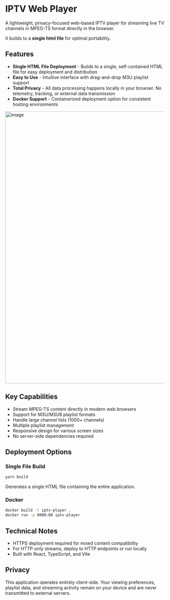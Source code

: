 # IPTV Web Player

A lightweight, privacy-focused web-based IPTV player for streaming live TV channels in MPEG-TS format directly in the browser. 

It builds to a **single html file** for optimal portability.

## Features

- **Single HTML File Deployment** - Builds to a single, self-contained HTML file for easy deployment and distribution
- **Easy to Use** - Intuitive interface with drag-and-drop M3U playlist support
- **Total Privacy** - All data processing happens locally in your browser. No telemetry, tracking, or external data transmission
- **Docker Support** - Containerized deployment option for consistent hosting environments

<img width="860" height="856" alt="image" src="https://github.com/user-attachments/assets/d8db0ec8-d6f8-4721-91d0-44ef4824ba0c" />

## Key Capabilities

- Stream MPEG-TS content directly in modern web browsers
- Support for M3U/M3U8 playlist formats
- Handle large channel lists (1000+ channels)
- Multiple playlist management
- Responsive design for various screen sizes
- No server-side dependencies required

## Deployment Options

### Single File Build
```bash
yarn build
```
Generates a single HTML file containing the entire application.

### Docker
```bash
docker build -t iptv-player .
docker run -p 8080:80 iptv-player
```

## Technical Notes

- HTTPS deployment required for mixed content compatibility
- For HTTP-only streams, deploy to HTTP endpoints or run locally
- Built with React, TypeScript, and Vite

## Privacy

This application operates entirely client-side. Your viewing preferences, playlist data, and streaming activity remain on your device and are never transmitted to external servers.
